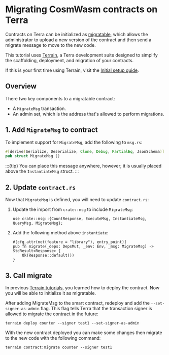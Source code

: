 # Migrating CosmWasm contracts on Terra

Contracts on Terra can be initialized as [migratable](../../module-specifications/spec-wasm.mdl#migration), which allows the administrator to upload a new version of the contract and then send a migrate message to move to the new code.

This tutorial uses [Terrain](README.md), a Terra development suite designed to simplify the scaffolding, deployment, and migration of your contracts. 

If this is your first time using Terrain, visit the [Initial setup guide](initial-setup.md). 

## Overview

There two key components to a migratable contract: 

- A `MigrateMsg` transaction. 
- An admin set, which is the address that's allowed to perform migrations. 

## 1. Add `MigrateMsg` to contract

To implement support for `MigrateMsg`, add the following to `msg.rs`: 

   ```rust
   #[derive(Serialize, Deserialize, Clone, Debug, PartialEq, JsonSchema)]
   pub struct MigrateMsg {}
   ```
:::{tip}
You can place this message anywhere, however; it is usually placed above the `InstantiateMsg` struct.
:::
## 2. Update `contract.rs`

Now that `MigrateMsg` is defined, you will need to update `contract.rs`:

1. Update the import from `crate::msg` to include `MigrateMsg`:

   ```
   use crate::msg::{CountResponse, ExecuteMsg, InstantiateMsg, QueryMsg, MigrateMsg};
   ```

2. Add the following method above `instantiate`: 

   ```
   #[cfg_attr(not(feature = "library"), entry_point)]
   pub fn migrate(_deps: DepsMut, _env: Env, _msg: MigrateMsg) -> StdResult<Response> {
       Ok(Response::default())
   }
   ```

## 3. Call migrate

In previous [Terrain tutorials](README.md), you learned how to deploy the contract. Now you will be able to initialize it as migratable. 

After adding MigrateMsg to the smart contract, redeploy and add the `--set-signer-as-admin` flag. 
This flag tells Terra that the transaction signer is allowed to migrate the contract in the future:


   ```
   terrain deploy counter --signer test1 --set-signer-as-admin
   ```

With the new contract deployed you can make some changes then migrate to the new code with the following command: 

   ```
   terrain contract:migrate counter --signer test1
   ```
